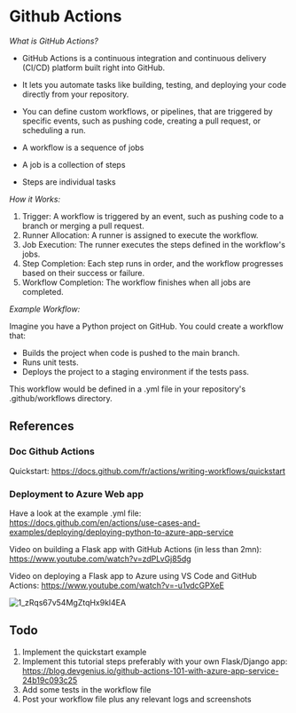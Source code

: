 # Github Actions

*What is GitHub Actions?*
* GitHub Actions is a continuous integration and continuous delivery (CI/CD) platform built right into GitHub.
* It lets you automate tasks like building, testing, and deploying your code directly from your repository.
* You can define custom workflows, or pipelines, that are triggered by specific events, such as pushing code, creating a pull request, or scheduling a run.

* A workflow is a sequence of jobs
* A job is a collection of steps
* Steps are individual tasks

*How it Works:*
1. Trigger: A workflow is triggered by an event, such as pushing code to a branch or merging a pull request.
2. Runner Allocation: A runner is assigned to execute the workflow.
3. Job Execution: The runner executes the steps defined in the workflow's jobs.
4. Step Completion: Each step runs in order, and the workflow progresses based on their success or failure.
5. Workflow Completion: The workflow finishes when all jobs are completed.

*Example Workflow:*

Imagine you have a Python project on GitHub. You could create a workflow that:
* Builds the project when code is pushed to the main branch.
* Runs unit tests.
* Deploys the project to a staging environment if the tests pass.

This workflow would be defined in a .yml file in your repository's .github/workflows directory.
    
## References

### Doc Github Actions
Quickstart:
https://docs.github.com/fr/actions/writing-workflows/quickstart

### Deployment to Azure Web app
Have a look at the example .yml file:
https://docs.github.com/en/actions/use-cases-and-examples/deploying/deploying-python-to-azure-app-service

Video on building a Flask app with GitHub Actions (in less than 2mn): https://www.youtube.com/watch?v=zdPLvGj85dg

Video on deploying a Flask app to Azure using VS Code and GitHub Actions:
https://www.youtube.com/watch?v=-u1vdcGPXeE



![1_zRqs67v54MgZtqHx9kl4EA](https://github.com/user-attachments/assets/9d00b0f4-619c-41aa-8df8-be0dd8b751b4)


## Todo
1) Implement the quickstart example
2) Implement this tutorial steps preferably with your own Flask/Django app:
https://blog.devgenius.io/github-actions-101-with-azure-app-service-24b19c093c25
4) Add some tests in the workflow file
5) Post your workflow file plus any relevant logs and screenshots

